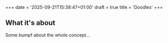 +++
date = '2025-09-21T15:38:47+01:00'
draft = true
title = 'Doodles'
+++
## What it's about
Some bumpf about the whole concept...